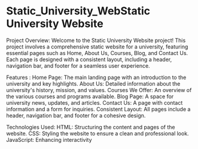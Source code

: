 # Static_University_WebStatic University Website

Project Overview:
Welcome to the Static University Website project! This project involves a comprehensive static website for a university, featuring essential pages such as Home, About Us, Courses, Blog, and Contact Us. Each page is designed with a consistent layout, including a header, navigation bar, and footer for a seamless user experience.

Features :
Home Page: The main landing page with an introduction to the university and key highlights.
About Us: Detailed information about the university's history, mission, and values.
Courses We Offer: An overview of the various courses and programs available.
Blog Page: A space for university news, updates, and articles.
Contact Us: A page with contact information and a form for inquiries.
Consistent Layout: All pages include a header, navigation bar, and footer for a cohesive design.

Technologies Used:
HTML: Structuring the content and pages of the website.
CSS: Styling the website to ensure a clean and professional look.
JavaScript:  Enhancing interactivity 

